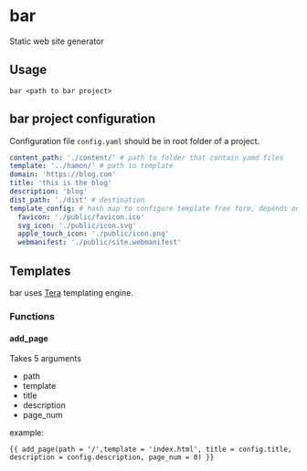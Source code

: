 # bar

Static web site generator

## Usage

```shell
bar <path to bar project>
```

## bar project configuration

Configuration file `config.yaml` should be in root folder of a project.

```yaml
content_path: './content/' # path to folder that contain yamd files
template: '../hamon/' # path to template
domain: 'https://blog.com' 
title: 'this is the blog'
description: 'blog'
dist_path: './dist' # destination
template_config: # hash map to configure template free form, depends on a template 
  favicon: './public/favicon.ico'
  svg_icon: './public/icon.svg'
  apple_touch_icon: './public/icon.png'
  webmanifest: './public/site.webmanifest'
```

## Templates

bar uses [Tera](https://crates.io/crates/tera) templating engine.

### Functions

#### add_page

Takes 5 arguments

- path
- template
- title
- description
- page_num

example:

```htmldjango
{{ add_page(path = '/',template = 'index.html', title = config.title, description = config.description, page_num = 0) }}

```

